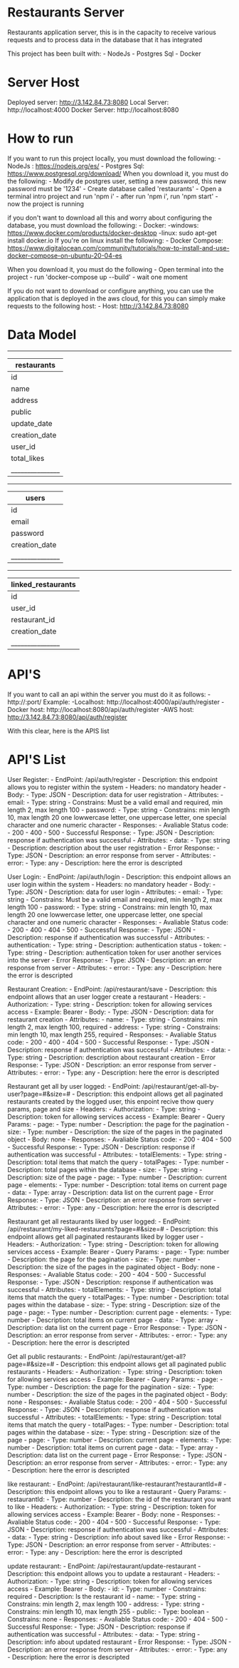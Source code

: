 # Restaurants Server

Restaurants application server, this is in the capacity to receive various requests and to process data in the database that it has integrated

This project has been built with:
    - NodeJs
    - Postgres Sql
    - Docker

# Server Host

Deployed server: http://3.142.84.73:8080
Local Server: http://localhost:4000
Docker Server: http://localhost:8080

# How to run

If you want to run this project locally, you must download the following:
    - NodeJs : https://nodejs.org/es/
    - Postgres Sql: https://www.postgresql.org/download/
When you download it, you must do the following:
    - Modify de postgres user, setting a new password, this new password must be '1234'
    - Create database called 'restaurants'
    - Open a terminal intro project and run 'npm i'
    - after run 'npm i', run 'npm start'
    - now the project is running


if you don't want to download all this and worry about configuring the database, you must download the following:
    - Docker:
        -windows: https://www.docker.com/products/docker-desktop
        -linux: sudo apt-get install docker.io
    If you're on linux install the following:
        - Docker Compose: https://www.digitalocean.com/community/tutorials/how-to-install-and-use-docker-compose-on-ubuntu-20-04-es

When you download it, you must do the following
    - Open terminal into the project
    - run 'docker-compose up --build'
    - wait  one moment 


If you do not want to download or configure anything, you can use the application that is deployed in the aws cloud, for this you can simply make requests to the following host:
    - Host: http://3.142.84.73:8080
    

# Data Model
____________________________________________________
|             restaurants                          |
|--------------------------------------------------|
| id            | serial  - pk           -not null |
| name          | character varying(100) -not null |
| address       | character varying(255) -not null |
| public        | boolean                -not null |
| update_date   | date                             |
| creation_date | date                   -not null |
| user_id       | bigint  - FK           -not null |
| total_likes   | Integer                          |
|_______________|__________________________________|

___________________________________________________________
|             users                                       |
|---------------------------------------------------------|
| id            | serial  - pk                 - not null |
| email         | character varying(100)       - not null |
| password      | character varying(255)       - not null |
| creation_date | timestamp without time zone  - not null |
|_______________|_________________________________________|

___________________________________________________________
|             linked_restaurants                          |
|---------------------------------------------------------|
| id            | serial  - pk                 - not null |
| user_id       | bigint  - fk                 - not null |
| restaurant_id | bitint  - fk                 - not null |
| creation_date | date                         - not null |
|_______________|_________________________________________|


# API'S

If you want to call an api within the server you must do it as follows:
    - http://<host>:port/<api-endpoint>
Example:
    -Localhost: http://localhost:4000/api/auth/register
    -Docker host: http://localhost:8080/api/auth/register
    -AWS host: http://3.142.84.73:8080/api/auth/register

With this clear, here is the APIS list

# API'S List

User Register: 
    - EndPoint: /api/auth/register
    - Description: this endpoint allows you to register within the system
    - Headers: no mandatory header
    - Body:
        - Type: JSON
        - Description: data for user registration
        - Attributes:
            - email:
                - Type: string
                - Constrains: Must be a valid email and required, min length 2, max length 100
            - password:
                - Type: string
                - Constrains: min length 10, max length 20 one lowwercase  letter, one uppercase letter, one special character and one numeric character
    - Responses:
        - Avaliable Status code:
            - 200
            - 400
            - 500
        - Successful Response:
            - Type: JSON
            - Description: response if authentication was successful
            - Attributes:
                - data:
                    - Type: string
                    - Description: description about the user registration
        - Error Response:
            - Type: JSON
            - Description: an error response from server
            - Attributes:
                - error:
                    - Type: any
                    - Description: here the error is descripted


User Login: 
    - EndPoint: /api/auth/login
    - Description: this endpoint allows an user login within the system
    - Headers: no mandatory header
    - Body:
        - Type: JSON
        - Description: data for user login
        - Attributes:
            - email:
                - Type: string
                - Constrains: Must be a valid email and required, min length 2, max length 100
            - password:
                - Type: string
                - Constrains: min length 10, max length 20 one lowwercase  letter, one uppercase letter, one special character and one numeric character
    - Responses:
        - Avaliable Status code:
            - 200
            - 400
            - 404
            - 500
        - Successful Response:
            - Type: JSON
            - Description: response if authentication was successful
            - Attributes:
                - authentication:
                    - Type: string
                    - Description: authentication status
                - token:
                    - Type: string
                    - Description: authentication token for user another services into the server
        - Error Response:
            - Type: JSON
            - Description: an error response from server
            - Attributes:
                - error:
                    - Type: any
                    - Description: here the error is descripted


Restaurant Creation: 
    - EndPoint: /api/restaurant/save
    - Description: this endpoint allows that an user logger create a restaurant
    - Headers:
        - Authorization:
            - Type: string
            - Description: token for allowing services access
            - Example: Bearer <token> 
    - Body:
        - Type: JSON
        - Description: data for restaurant creation
        - Attributes:
            - name:
                - Type: string
                - Constrains: min length 2, max length 100, required
            - address:
                - Type: string
                - Constrains: min length 10, max length 255, required
    - Responses:
        - Avaliable Status code:
            - 200
            - 400
            - 404
            - 500
        - Successful Response:
            - Type: JSON
            - Description: response if authentication was successful
            - Attributes:
                - data:
                    - Type: string
                    - Description: description about restaurant creation
        - Error Response:
            - Type: JSON
            - Description: an error response from server
            - Attributes:
                - error:
                    - Type: any
                    - Description: here the error is descripted


Restaurant get all by user logged: 
    - EndPoint: /api/restaurant/get-all-by-user?page=#&size=#
    - Description: this endpoint allows get all paginated restaurants created by the logged user, 
                   this enpoint recive thow query params, page and size
    - Headers:
        - Authorization:
            - Type: string
            - Description: token for allowing services access
            - Example: Bearer <token>
    - Query Params:
        - page:
            - Type: number
            - Description: the page for the pagination
        - size:
            - Type: number
            - Description: the size of the pages in the paginated object
    - Body: none
    - Responses:
        - Avaliable Status code:
            - 200
            - 404
            - 500
        - Successful Response:
            - Type: JSON
            - Description: response if authentication was successful
            - Attributes:
                - totalElements:
                    - Type: string
                    - Description: total items that match the query
                - totalPages:
                    - Type: number
                    - Description: total pages within the database
                - size:
                    - Type: string
                    - Description: size of the page
                - page:
                    - Type: number
                    - Description: current page
                - elements:
                    - Type: number
                    - Description: total items on current page
                - data:
                    - Type: array
                    - Description: data list on the current page
        - Error Response:
            - Type: JSON
            - Description: an error response from server
            - Attributes:
                - error:
                    - Type: any
                    - Description: here the error is descripted



Restaurant get all restaurants liked by user logged: 
    - EndPoint: /api/restaurant/my-liked-restaurants?page=#&size=#
    - Description: this endpoint allows get all paginated restaurants liked by logger user
    - Headers:
        - Authorization:
            - Type: string
            - Description: token for allowing services access
            - Example: Bearer <token>
    - Query Params:
        - page:
            - Type: number
            - Description: the page for the pagination
        - size:
            - Type: number
            - Description: the size of the pages in the paginated object
    - Body: none
    - Responses:
        - Avaliable Status code:
            - 200
            - 404
            - 500
        - Successful Response:
            - Type: JSON
            - Description: response if authentication was successful
            - Attributes:
                - totalElements:
                    - Type: string
                    - Description: total items that match the query
                - totalPages:
                    - Type: number
                    - Description: total pages within the database
                - size:
                    - Type: string
                    - Description: size of the page
                - page:
                    - Type: number
                    - Description: current page
                - elements:
                    - Type: number
                    - Description: total items on current page
                - data:
                    - Type: array
                    - Description: data list on the current page
        - Error Response:
            - Type: JSON
            - Description: an error response from server
            - Attributes:
                - error:
                    - Type: any
                    - Description: here the error is descripted

Get all public restaurants: 
    - EndPoint: /api/restaurant/get-all?page=#&size=#
    - Description: this endpoint allows get all paginated public restaurants 
    - Headers:
        - Authorization:
            - Type: string
            - Description: token for allowing services access
            - Example: Bearer <token>
    - Query Params:
        - page:
            - Type: number
            - Description: the page for the pagination
        - size:
            - Type: number
            - Description: the size of the pages in the paginated object
    - Body: none
    - Responses:
        - Avaliable Status code:
            - 200
            - 404
            - 500
        - Successful Response:
            - Type: JSON
            - Description: response if authentication was successful
            - Attributes:
                - totalElements:
                    - Type: string
                    - Description: total items that match the query
                - totalPages:
                    - Type: number
                    - Description: total pages within the database
                - size:
                    - Type: string
                    - Description: size of the page
                - page:
                    - Type: number
                    - Description: current page
                - elements:
                    - Type: number
                    - Description: total items on current page
                - data:
                    - Type: array
                    - Description: data list on the current page
        - Error Response:
            - Type: JSON
            - Description: an error response from server
            - Attributes:
                - error:
                    - Type: any
                    - Description: here the error is descripted


like restaurant: 
    - EndPoint: /api/restaurant/like-restaurant?restaurantId=#
    - Description: this endpoint allows you to like a restaurant
    - Query Params:
        - restaurantId:
            - Type: number
            - Description: the id of the restaurant you want to like
    - Headers:
        - Authorization:
            - Type: string
            - Description: token for allowing services access
            - Example: Bearer <token>
    - Body: none
    - Responses:
        - Avaliable Status code:
            - 200
            - 404
            - 500
        - Successful Response:
            - Type: JSON
            - Description: response if authentication was successful
            - Attributes:
                - data:
                    - Type: string
                    - Description: info about saved like
        - Error Response:
            - Type: JSON
            - Description: an error response from server
            - Attributes:
                - error:
                    - Type: any
                    - Description: here the error is descripted


update restaurant: 
    - EndPoint: /api/restaurant/update-restaurant
    - Description: this endpoint allows you to update a restaurant
    - Headers:
        - Authorization:
            - Type: string
            - Description: token for allowing services access
            - Example: Bearer <token>
    - Body:
        - id:
            - Type: number
            - Constrains: required
            - Description: Is the restaurant id
        - name:
            - Type: string
            - Constrains: min length 2, max length 100
        - address:
            - Type: string
            - Constrains: min length 10, max length 255
        - public:
            - Type: boolean
            - Constrains: none
    - Responses:
        - Avaliable Status code:
            - 200
            - 404
            - 500
        - Successful Response:
            - Type: JSON
            - Description: response if authentication was successful
            - Attributes:
                - data:
                    - Type: string
                    - Description: info about updated restaurant
        - Error Response:
            - Type: JSON
            - Description: an error response from server
            - Attributes:
                - error:
                    - Type: any
                    - Description: here the error is descripted